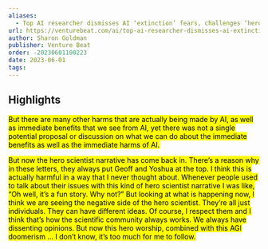 ```yaml
---
aliases:
  - Top AI researcher dismisses AI ‘extinction’ fears, challenges ‘hero scientist’ narrative
url: https://venturebeat.com/ai/top-ai-researcher-dismisses-ai-extinction-fears-challenges-hero-scientist-narrative/
author: Sharon Goldman
publisher: Venture Beat
order: -20230601100223
date: 2023-06-01
tags:
---
```


## Highlights
<mark>But there are many other harms that are actually being made by AI, as well as immediate benefits that we see from AI, yet there was not a single potential proposal or discussion on what we can do about the immediate benefits as well as the immediate harms of AI.</mark>

<mark>But now the hero scientist narrative has come back in. There’s a reason why in these letters, they always put Geoff and Yoshua at the top. I think this is actually harmful in a way that I never thought about. Whenever people used to talk about their issues with this kind of hero scientist narrative I was like, “Oh well, it’s a fun story. Why not?” But looking at what is happening now, I think we are seeing the negative side of the hero scientist. They’re all just individuals. They can have different ideas. Of course, I respect them and I think that’s how the scientific community always works. We always have dissenting opinions. But now this hero worship, combined with this AGI doomerism … I don’t know, it’s too much for me to follow.</mark>

